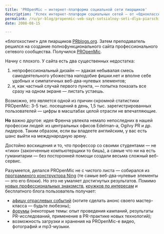 ```yaml
---
title: 'PROpenMic — интернет-платформа социальной сети пиарщиков'
description: 'Успех интернет-платформ социальных сетей — от «Одноклассников» до Facebook-а — еще будоражит умы и не дает покоя. В каждой отрасли находится кто-нибудь, кто решает объединить и повести за собой коллег, направить в рабочее русло их энергию, которая сейчас все больше и повсеместно тратится на онлайн-болтовню в ущерб производству.'
permalink: /ru/pr-blog/propenmic-veb-sayt-sotsialnoy-seti-dlya-piarschikov
date: 2008-08-15

---
```


«блогохостинг» для пиарщиков <a href="http://prblogs.org/" target="_blank" rel="noopener noreferrer">PRblogs.org</a>. Затем преподаватель решился на создание полнофункционального сайта профессионального сетевого сообщества. Получился <a href="http://www.propenmic.org/" target="_blank" rel="noopener noreferrer">PROpenMic</a>.</p>
<p class="list-caption">Начну с плохого. У сайта есть два существенных недостатка:</p>
<ol>
<li>непрофессиональный дизайн — эдакая небывалая смесь самодеятельного убожества наподобие фишки.нет и вполне себе удобных и симпатичных веб-два-нулевых элементов;</li>
<li>и, как частный случай первого пункта, — попытка показать все сразу  на одном экране — листать устаешь.</li>
</ol>
<p>Возможно, это является одной из причин скромной статистики PROpenMic: 3-5 тыс. посещений в день, 1,5 тыс. зарегистрированных пользователей  — цифры в масштабах целой отрасли не впечатляющие.</p>
<p><strong>Но</strong> важно другое: идея Френча увлекла немало непоследних в нашей профессии людей: из центральных офисов Edelman-а, Ogilvy PR и др. лидеров. Таким образом, если вы владеете английским, у вас есть шанс выйти на международную арену.</p>
<p>Достойно восхищения и то, что профессор со своими студентами — не «гики» (законченные компьютерщики то бишь), а самые что ни на есть гуманитарии — без посторонней помощи создали весьма сложный веб-сервис.</p>
<p>Разумеется, делался PROpenMic не с чистого листа — собирался из <a href="http://internetno.net/2007/11/29/ning/" target="_blank" rel="nofollow">программного конструктора Ning</a> (те самые веб-два-нулевые элементы — это его блоки). Но это не умаляет достигнутых результатов. Помимо <a href="http://www.propenmic.org/profiles/members/" target="_blank" rel="nofollow">новых профессиональных знакомств</a>, <a href="http://www.propenmic.org/groups" target="_blank" rel="nofollow">кружков по интересам</a> и бесплатного блога пользователь получает:</p>
<ul>
<li><a href="http://www.propenmic.org/events" target="_blank" rel="nofollow">афишу отраслевых событий</a> (хотите сделать анонс своего мастер-класса — будьте любезны);</li>
<li><a href="http://www.propenmic.org/forum" target="_blank" rel="noopener noreferrer">форумы</a> (некоторые темы: опыт проведения кампаний, результаты PR-исследований, применение в PR-практике новых технологий);</li>
<li>возможность загрузки и хранения на PROpenMic-е видео, фотографий и mp3-музыки.</li>
</ul>

